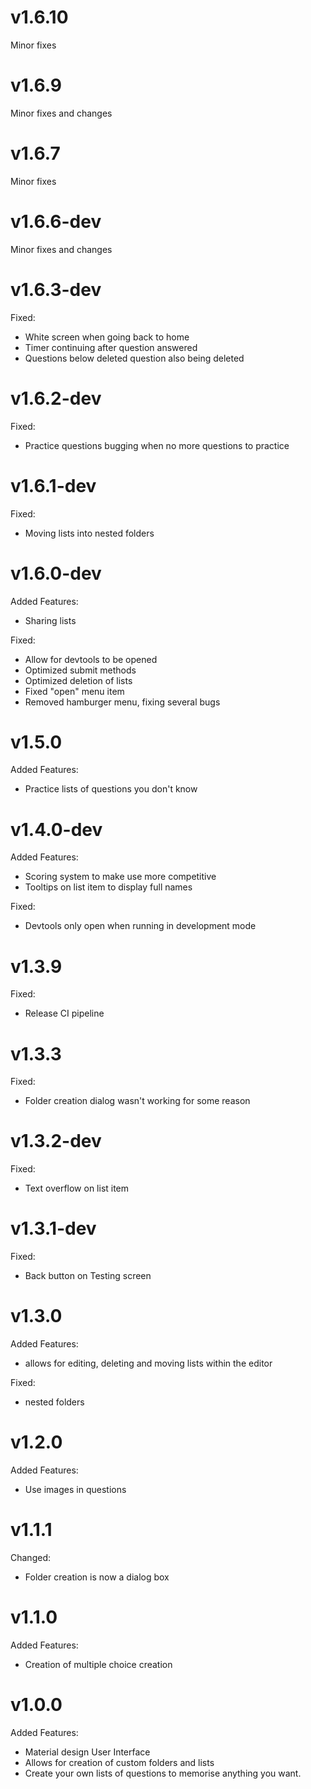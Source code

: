 # v1.6.10

Minor fixes

# v1.6.9

Minor fixes and changes

# v1.6.7

Minor fixes

# v1.6.6-dev

Minor fixes and changes

# v1.6.3-dev

Fixed:

- White screen when going back to home
- Timer continuing after question answered
- Questions below deleted question also being deleted
# v1.6.2-dev

Fixed:

- Practice questions bugging when no more questions to practice

# v1.6.1-dev

Fixed:

- Moving lists into nested folders

# v1.6.0-dev

Added Features:

- Sharing lists

Fixed:

- Allow for devtools to be opened
- Optimized submit methods
- Optimized deletion of lists
- Fixed "open" menu item
- Removed hamburger menu, fixing several bugs

# v1.5.0

Added Features:

- Practice lists of questions you don't know

# v1.4.0-dev

Added Features:

- Scoring system to make use more competitive
- Tooltips on list item to display full names

Fixed:

- Devtools only open when running in development mode

# v1.3.9

Fixed:

- Release CI pipeline

# v1.3.3

Fixed:

- Folder creation dialog wasn't working for some reason

# v1.3.2-dev

Fixed:

- Text overflow on list item

# v1.3.1-dev

Fixed:

- Back button on Testing screen

# v1.3.0

Added Features:

- allows for editing, deleting and moving lists within the editor

Fixed:

- nested folders

# v1.2.0

Added Features:

- Use images in questions

# v1.1.1

Changed:

- Folder creation is now a dialog box

# v1.1.0

Added Features:

- Creation of multiple choice creation

# v1.0.0

Added Features:

- Material design User Interface
- Allows for creation of custom folders and lists
- Create your own lists of questions to memorise anything you want.


